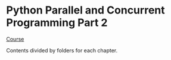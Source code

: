 # Python Parallel and Concurrent Programming Part 2
[Course](https://www.linkedin.com/learning/python-parallel-and-concurrent-programming-part-2?u=26137906)

Contents divided by folders for each chapter.
